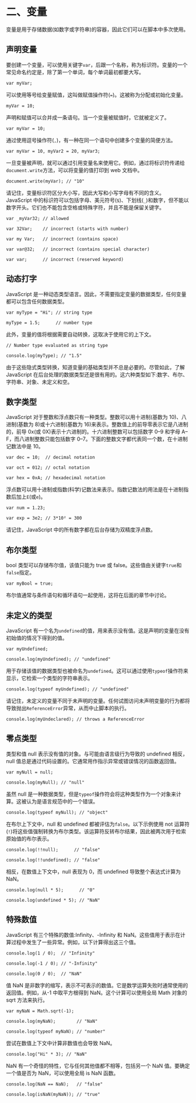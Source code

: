 # 二、变量

变量是用于存储数据(如数字或字符串)的容器，因此它们可以在脚本中多次使用。

## 声明变量

要创建一个变量，可以使用关键字`var`，后跟一个名称，称为标识符。变量的一个常见命名约定是，除了第一个单词，每个单词最初都要大写。

`var myVar;`

可以使用等号给变量赋值，这叫做赋值操作符(`=`)。这被称为分配或初始化变量。

`myVar = 10;`

声明和赋值可以合并成一条语句。当一个变量被赋值时，它就被定义了。

`var myVar = 10;`

通过使用逗号操作符(`,`)，有一种在同一个语句中创建多个变量的简便方法。

`var myVar = 10, myVar2 = 20, myVar3;`

一旦变量被声明，就可以通过引用变量名来使用它。例如，通过将标识符传递给`document.write`方法，可以将变量的值打印到 web 文档中。

`document.write(myVar); // "10"`

请记住，变量标识符区分大小写，因此大写和小写字母有不同的含义。JavaScript 中的标识符可以包括字母、美元符号(`$`)、下划线(`_`)和数字，但不能以数字开头。它们也不能包含空格或特殊字符，并且不能是保留关键字。

`var _myVar32; // allowed`

`var 32Var;    // incorrect (starts with number)`

`var my Var;   // incorrect (contains space)`

`var var@32;   // incorrect (contains special character)`

`var var;      // incorrect (reserved keyword)`

## 动态打字

JavaScript 是一种动态类型语言。因此，不需要指定变量的数据类型，任何变量都可以包含任何数据类型。

`var myType = "Hi"; // string type`

`myType = 1.5;      // number type`

此外，变量的值将根据需要自动转换，这取决于使用它的上下文。

`// Number type evaluated as string type`

`console.log(myType); // "1.5"`

由于这些隐式类型转换，知道变量的基础类型并不总是必要的。尽管如此，了解 JavaScript 在后台处理的数据类型还是很有用的。这六种类型如下:数字、布尔、字符串、对象、未定义和空。

## 数字类型

JavaScript 对于整数和浮点数只有一种类型。整数可以用十进制(基数为 10)、八进制(基数为 8)或十六进制(基数为 16)来表示。整数值上的前导零表示它是八进制的，前导 0x(或 0X)表示十六进制的。十六进制整数可以包括数字 0–9 和字母 A–F，而八进制整数只能包括数字 0–7。下面的整数文字都代表同一个数，在十进制记数法中是 10。

`var dec = 10;  // decimal notation`

`var oct = 012; // octal notation`

`var hex = 0xA; // hexadecimal notation`

浮点数可以用十进制或指数(科学)记数法来表示。指数记数法的用法是在十进制指数后加上`E`(或`e`)。

`var num = 1.23;`

`var exp = 3e2; // 3*10² = 300`

请记住，JavaScript 中的所有数字都在后台存储为双精度浮点数。

## 布尔类型

bool 类型可以存储布尔值，该值只能为 true 或 false。这些值由关键字`true`和`false`指定。

`var myBool = true;`

布尔值通常与条件语句和循环语句一起使用，这将在后面的章节中讨论。

## 未定义的类型

JavaScript 有一个名为`undefined`的值，用来表示没有值。这是声明的变量在没有初始值的情况下得到的值。

`var myUndefined;`

`console.log(myUndefined); // "undefined"`

用于存储该值的数据类型也被命名为`undefined`。这可以通过使用`typeof`操作符来显示，它检索一个类型的字符串表示。

`console.log(typeof myUndefined); // "undefined"`

请记住，未定义的变量不同于未声明的变量。任何试图访问未声明变量的行为都将导致抛出`ReferenceError`异常，从而中止脚本的执行。

`console.log(myUndeclared); // throws a ReferenceError`

## 零点类型

类型和值 null 表示没有值的对象。与可能由语言级行为导致的 undefined 相反，null 值总是通过代码设置的。它通常用作指示异常或错误情况的函数返回值。

`var myNull = null;`

`console.log(myNull); // "null"`

虽然 null 是一种数据类型，但是`typeof`操作符会将这种类型作为一个对象来计算。这被认为是语言规范中的一个错误。

`console.log(typeof myNull); // "object"`

在布尔上下文中，null 和 undefined 都被评估为`false`。以下示例使用 not 运算符(`!`)将这些值强制转换为布尔类型。该运算符反转布尔结果，因此被两次用于检索原始值的布尔表示。

`console.log(!!null);      // "false"`

`console.log(!!undefined); // "false"`

相反，在数值上下文中，null 表现为 0，而 undefined 导致整个表达式计算为 NaN。

`console.log(null * 5);      // "0"`

`console.log(undefined * 5); // "NaN"`

## 特殊数值

JavaScript 有三个特殊的数值:Infinity、-Infinity 和 NaN。这些值用于表示在计算过程中发生了一些异常。例如，以下计算得出这三个值。

`console.log(1 / 0);  // "Infinity"`

`console.log(-1 / 0); // "-Infinity"`

`console.log(0 / 0);  // "NaN"`

值 NaN 是非数字的缩写，表示不可表示的数值。它是数学运算失败时通常使用的返回值。例如，从-1 中取平方根得到 NaN。这个计算可以使用全局 Math 对象的 sqrt 方法来执行。

`var myNaN = Math.sqrt(-1);`

`console.log(myNaN);        // "NaN"`

`console.log(typeof myNaN); // "number"`

尝试在数值上下文中计算非数值也会导致 NaN。

`console.log("Hi" * 3); // "NaN"`

NaN 有一个奇怪的特性，它与任何其他值都不相等，包括另一个 NaN 值。要确定一个值是否为 NaN，可以使用全局 is NaN 函数。

`console.log(NaN == NaN);   // "false"`

`console.log(isNaN(myNaN)); // "true"`